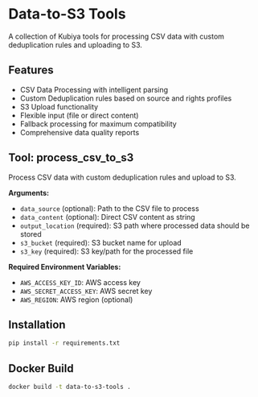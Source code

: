 # Data-to-S3 Tools

A collection of Kubiya tools for processing CSV data with custom deduplication rules and uploading to S3.

## Features

- CSV Data Processing with intelligent parsing
- Custom Deduplication rules based on source and rights profiles
- S3 Upload functionality
- Flexible input (file or direct content)
- Fallback processing for maximum compatibility
- Comprehensive data quality reports

## Tool: process_csv_to_s3

Process CSV data with custom deduplication rules and upload to S3.

**Arguments:**
- `data_source` (optional): Path to the CSV file to process
- `data_content` (optional): Direct CSV content as string
- `output_location` (required): S3 path where processed data should be stored
- `s3_bucket` (required): S3 bucket name for upload
- `s3_key` (required): S3 key/path for the processed file

**Required Environment Variables:**
- `AWS_ACCESS_KEY_ID`: AWS access key
- `AWS_SECRET_ACCESS_KEY`: AWS secret key
- `AWS_REGION`: AWS region (optional)

## Installation

```bash
pip install -r requirements.txt
```

## Docker Build

```bash
docker build -t data-to-s3-tools .
```
